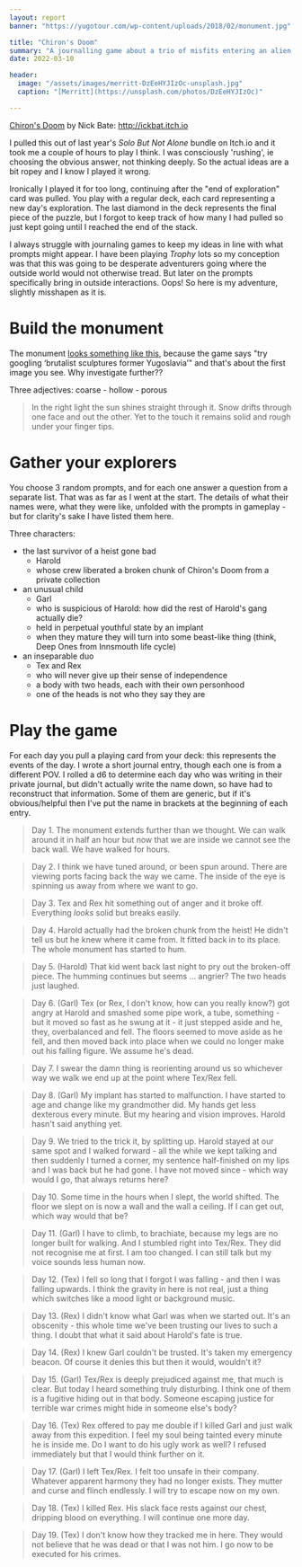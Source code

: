 ```yaml
---
layout: report
banner: "https://yugotour.com/wp-content/uploads/2018/02/monument.jpg"

title: "Chiron's Doom"
summary: "A journalling game about a trio of misfits entering an alien artefact"
date: 2022-03-10

header:
  image: "/assets/images/merritt-DzEeHYJIzOc-unsplash.jpg"
  caption: "[Merritt](https://unsplash.com/photos/DzEeHYJIzOc)"

---
```


[Chiron's Doom](https://ickbat.itch.io/chirons-doom) by Nick Bate: <http://ickbat.itch.io>

I pulled this out of last year's _Solo But Not Alone_ bundle on Itch.io and it took me a couple of hours to play I think. I was consciously 'rushing', ie choosing the obvious answer, not thinking deeply. So the actual ideas are a bit ropey and I know I played it wrong.

Ironically I played it for too long, continuing after the "end of exploration" card was pulled. You play with a regular deck, each card representing a new day's exploration. The last diamond in the deck represents the final piece of the puzzle, but I forgot to keep track of how many I had pulled so just kept going until I reached the end of the stack. 

I always struggle with journaling games to keep my ideas in line with what prompts might appear. I have been playing _Trophy_ lots so my conception was that this was going to be desperate adventurers going where the outside world would not otherwise tread. But later on the prompts specifically bring in outside interactions. Oops! So here is my adventure, slightly misshapen as it is.

# Build the monument

The monument [looks something like this](https://yugotour.com/wp-content/uploads/2018/02/monument.jpg), because the game says "try googling ‘brutalist sculptures former Yugoslavia’" and that's about the first image you see. Why investigate further??

Three adjectives: coarse - hollow - porous

> In the right light the sun shines straight through it. Snow drifts through one face and out the other. Yet to the touch it remains solid and rough under your finger tips.

# Gather your explorers

You choose 3 random prompts, and for each one answer a question from a separate list. That was as far as I went at the start. The details of what their names were, what they were like, unfolded with the prompts in gameplay - but for clarity's sake I have listed them here.

Three characters:

- the last survivor of a heist gone bad
	- Harold
	- whose crew liberated a broken chunk of Chiron's Doom from a private collection
- an unusual child
	- Garl
	- who is suspicious of Harold: how did the rest of Harold's gang actually die?
	- held in perpetual youthful state by an implant
	- when they mature they will turn into some beast-like thing (think, Deep Ones from Innsmouth life cycle)
- an inseparable duo
	- Tex and Rex
	- who will never give up their sense of independence
	- a body with two heads, each with their own personhood
	- one of the heads is not who they say they are

# Play the game

For each day you pull a playing card from your deck: this represents the events of the day. I wrote a short journal entry, though each one is from a different POV. I rolled a d6 to determine each day who was writing in their private journal, but didn't actually write the name down, so have had to reconstruct that information. Some of them are generic, but if it's obvious/helpful then I've put the name in brackets at the beginning of each entry.

> Day 1. The monument extends further than we thought. We can walk around it in half an hour but now that we are inside we cannot see the back wall. We have walked for hours.

> Day 2. I think we have tuned around, or been spun around. There are viewing ports facing back the way we came. The inside of the eye is spinning us away from where we want to go.

> Day 3. Tex and Rex hit something out of anger and it broke off. Everything *looks* solid but breaks easily.

> Day 4. Harold actually had the broken chunk from the heist! He didn't tell us but he knew where it came from. It fitted back in to its place. The whole monument has started to hum.

> Day 5. (Harold) That kid went back last night to pry out the broken-off piece. The humming continues but seems ... angrier? The two heads just laughed.

> Day 6. (Garl) Tex (or Rex, I don't know, how can you really know?) got angry at Harold and smashed some pipe work, a tube, something - but it moved so fast as he swung at it - it just stepped aside and he, they, overbalanced and fell. The floors seemed to move aside as he fell, and then moved back into place when we could no longer make out his falling figure. We assume he's dead.

> Day 7. I swear the damn thing is reorienting around us so whichever way we walk we end up at the point where Tex/Rex fell.

> Day 8. (Garl) My implant has started to malfunction. I have started to age and change like my grandmother did. My hands get less dexterous every minute. But my hearing and vision improves. Harold hasn't said anything yet.

> Day 9. We tried to the trick it, by splitting up. Harold stayed at our same spot and I walked forward - all the while we kept talking and then suddenly I turned a corner, my sentence half-finished on my lips and I was back but he had gone. I have not moved since - which way would I go, that always returns here?

> Day 10.  Some time in the hours when I slept, the world shifted. The floor we slept on is now a wall and the wall a ceiling. If I can get out, which way would that be?

> Day 11. (Garl) I have to climb, to brachiate, because my legs are no longer built for walking. And I stumbled right into Tex/Rex. They did not recognise me at first. I am too changed. I can still talk but my voice sounds less human now.

> Day 12. (Tex) I fell so long that I forgot I was falling - and then I was falling upwards. I think the gravity in here is not real, just a thing which switches like a mood light or background music.

> Day 13. (Rex) I didn't know what Garl was when we started out. It's an obscenity - this whole time we've been trusting our lives to such a thing. I doubt that what it said about Harold's fate is true.

> Day 14. (Rex) I knew Garl couldn't be trusted. It's taken my emergency beacon. Of course it denies this but then it would, wouldn't it?

> Day 15. (Garl) Tex/Rex is deeply prejudiced against me, that much is clear. But today I heard something truly disturbing. I think one of them is a fugitive hiding out in that body. Someone escaping justice for terrible war crimes might hide in someone else's body?

> Day 16. (Tex) Rex offered to pay me double if I killed Garl and just walk away from this expedition. I feel my soul being tainted every minute he is inside me. Do I want to do his ugly work as well? I refused immediately but that I would think further on it.

> Day 17. (Garl) I left Tex/Rex. I felt too unsafe in their company. Whatever apparent harmony they had no longer exists. They mutter and curse and flinch endlessly. I will try to escape now on my own.

> Day 18. (Tex) I killed Rex. His slack face rests against our chest, dripping blood on everything. I will continue one more day.

> Day 19. (Tex) I don't know how they tracked me in here. They would not believe that he was dead or that I was not him. I go now to be executed for his crimes.
